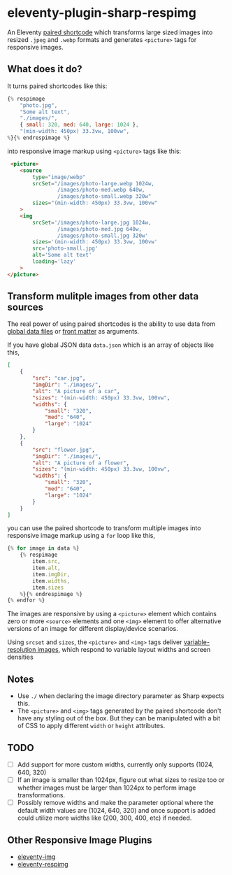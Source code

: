 # eleventy-plugin-sharp-respimg
An Eleventy [paired shortcode](https://www.11ty.dev/docs/shortcodes/#paired-shortcodes) which transforms large sized images into resized `.jpeg` and `.webp` formats and generates `<picture>` tags for responsive images.

## What does it do?
It turns paired shortcodes like this:

```js
{% respimage 
    "photo.jpg", 
    "Some alt text", 
    "./images/",
    { small: 320, med: 640, large: 1024 },
    "(min-width: 450px) 33.3vw, 100vw",
%}{% endrespimage %}
```

into responsive image markup using `<picture>` tags like this:

```html
 <picture>
    <source 
        type="image/webp"
        srcSet="/images/photo-large.webp 1024w,
                /images/photo-med.webp 640w,
                /images/photo-small.webp 320w"
        sizes="(min-width: 450px) 33.3vw, 100vw"
    >
    <img 
        srcSet='/images/photo-large.jpg 1024w,
                /images/photo-med.jpg 640w,
                /images/photo-small.jpg 320w'
        sizes='(min-width: 450px) 33.3vw, 100vw'
        src='photo-small.jpg'
        alt='Some alt text'
        loading='lazy'
    >
</picture>
```

## Transform mulitple images from other data sources
The real power of using paired shortcodes is the ability to use data from [global data files](https://www.11ty.dev/docs/data-global/) or [front matter](https://www.11ty.dev/docs/data-frontmatter/) as arguments.

If you have global JSON data `data.json` which is an array of objects like this,

```json
[
    {
        "src": "car.jpg",
        "imgDir": "./images/",
        "alt": "A picture of a car",
        "sizes": "(min-width: 450px) 33.3vw, 100vw",
        "widths": {
            "small": "320",
            "med": "640",
            "large": "1024"
        }
    },
    {
        "src": "flower.jpg",
        "imgDir": "./images/",
        "alt": "A picture of a flower",
        "sizes": "(min-width: 450px) 33.3vw, 100vw",
        "widths": {
            "small": "320",
            "med": "640",
            "large": "1024"
        }
    }
]
```
you can use the paired shortcode to transform multiple images into responsive image markup using a `for` loop like this,

```js
{% for image in data %}
    {% respimage 
        item.src, 
        item.alt, 
        item.imgDir,
        item.widths, 
        item.sizes 
    %}{% endrespimage %}
{% endfor %}
```
The images are responsive by using a `<picture>` element which contains zero or more `<source>` elements and one `<img>` element to offer alternative versions of an image for different display/device scenarios. 

Using `srcset` and `sizes`, the `<picture>` and `<img>` tags deliver [variable-resolution images](https://www.smashingmagazine.com/2014/05/responsive-images-done-right-guide-picture-srcset/), which respond to variable layout widths and screen densities

## Notes
- Use `./` when declaring the image directory parameter as Sharp expects this.
- The `<picture>` and `<img>` tags generated by the paired shortcode don't have any styling out of the box. But they can be manipulated with a bit of CSS to apply different `width` or `height` attributes.

## TODO
- [ ] Add support for more custom widths, currently only supports (1024, 640, 320)
- [ ] If an image is smaller than 1024px, figure out what sizes to resize too or whether images must be larger than 1024px to perform image transformations.
- [ ] Possibly remove widths and make the parameter optional where the default width values are (1024, 640, 320) and once support is added could utilize more widths like (200, 300, 400, etc) if needed.

## Other Responsive Image Plugins
- [eleventy-img](https://github.com/11ty/eleventy-img)
- [eleventy-respimg](https://github.com/eeeps/eleventy-respimg)